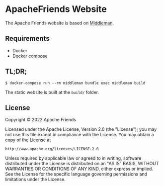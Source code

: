 # ApacheFriends Website

The Apache Friends website is based on [Middleman](https://middlemanapp.com/).

## Requirements

- Docker
- Docker compose

## TL;DR;

```console
$ docker-compose run --rm middleman bundle exec middleman build 
```

The static website is built at the `build/` folder.

## License

Copyright &copy; 2022 Apache Friends

Licensed under the Apache License, Version 2.0 (the "License");
you may not use this file except in compliance with the License.
You may obtain a copy of the License at

    http://www.apache.org/licenses/LICENSE-2.0

Unless required by applicable law or agreed to in writing, software
distributed under the License is distributed on an "AS IS" BASIS,
WITHOUT WARRANTIES OR CONDITIONS OF ANY KIND, either express or implied.
See the License for the specific language governing permissions and
limitations under the License.